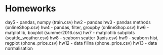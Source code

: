 # Homeworks
day5 - pandas, numpy (train.csv)
hw2 - pandas
hw3 - pandas methods (onlineShop.csv)
hw4 - pandas, filter, groupby (onlineShop.csv)
hw6 - matplotlib, boxplot (summer2016.csv)
hw7 - matplotlib subplots (seattle_weather.csv)
hw8 - seaborn scatter (taxis.csv)
hw9 - seaborn hist, regplot (phone_price.csv)
hw12 - data fillna (phone_price.csv)
hw13 - data normalisation